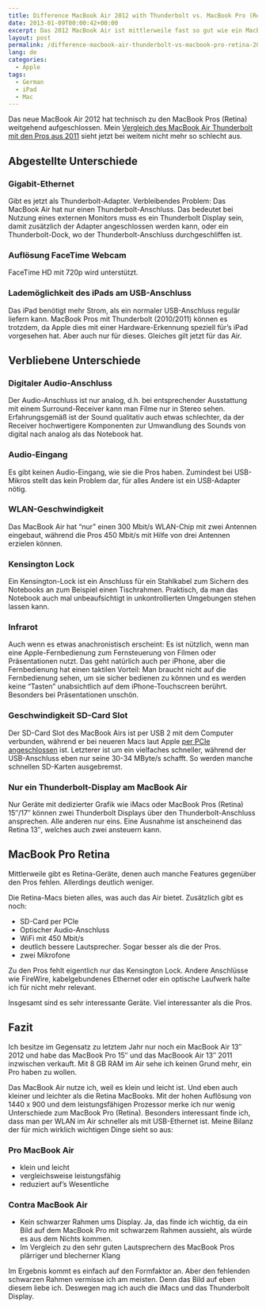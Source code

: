 ```yaml
---
title: Difference MacBook Air 2012 with Thunderbolt vs. MacBook Pro (Retina) 2012
date: 2013-01-09T00:00:42+00:00
excerpt: Das 2012 MacBook Air ist mittlerweile fast so gut wie ein MacBook Pro Retina, abgesehen von der Retina-Auflösung. Finde heraus, warum.
layout: post
permalink: /difference-macbook-air-thunderbolt-vs-macbook-pro-retina-2012
lang: de
categories:
  - Apple
tags:
  - German
  - iPad
  - Mac
---
```

Das neue MacBook Air 2012 hat technisch zu den MacBook Pros (Retina) weitgehend aufgeschlossen. Mein [Vergleich des MacBook Air Thunderbolt mit den Pros aus 2011](/difference-macbook-air-thunderbolt-vs-macbook-pro-2011) sieht jetzt bei weitem nicht mehr so schlecht aus.

## Abgestellte Unterschiede

### Gigabit-Ethernet

Gibt es jetzt als Thunderbolt-Adapter. Verbleibendes Problem: Das MacBook Air hat nur einen Thunderbolt-Anschluss. Das bedeutet bei Nutzung eines externen Monitors muss es ein Thunderbolt Display sein, damit zusätzlich der Adapter angeschlossen werden kann, oder ein Thunderbolt-Dock, wo der Thunderbolt-Anschluss durchgeschliffen ist.

### Auflösung FaceTime Webcam

FaceTime HD mit 720p wird unterstützt.

### Lademöglichkeit des iPads am USB-Anschluss

Das iPad benötigt mehr Strom, als ein normaler USB-Anschluss regulär liefern kann. MacBook Pros mit Thunderbolt (2010/2011) können es trotzdem, da Apple dies mit einer Hardware-Erkennung speziell für’s iPad vorgesehen hat. Aber auch nur für dieses. Gleiches gilt jetzt für das Air.

## Verbliebene Unterschiede

### Digitaler Audio-Anschluss

Der Audio-Anschluss ist nur analog, d.h. bei entsprechender Ausstattung mit einem Surround-Receiver kann man Filme nur in Stereo sehen. Erfahrungsgemäß ist der Sound qualitativ auch etwas schlechter, da der Receiver hochwertigere Komponenten zur Umwandlung des Sounds von digital nach analog als das Notebook hat.

### Audio-Eingang

Es gibt keinen Audio-Eingang, wie sie die Pros haben. Zumindest bei USB-Mikros stellt das kein Problem dar, für alles Andere ist ein USB-Adapter nötig.

### WLAN-Geschwindigkeit

Das MacBook Air hat “nur” einen 300 Mbit/s WLAN-Chip mit zwei Antennen eingebaut, während die Pros 450 Mbit/s mit Hilfe von drei Antennen erzielen können.

### Kensington Lock

Ein Kensington-Lock ist ein Anschluss für ein Stahlkabel zum Sichern des Notebooks an zum Beispiel einen Tischrahmen. Praktisch, da man das Notebook auch mal unbeaufsichtigt in unkontrollierten Umgebungen stehen lassen kann.

### Infrarot

Auch wenn es etwas anachronistisch erscheint: Es ist nützlich, wenn man eine Apple-Fernbedienung zum Fernsteuerung von Filmen oder Präsentationen nutzt. Das geht natürlich auch per iPhone, aber die Fernbedienung hat einen taktilen Vorteil: Man braucht nicht auf die Fernbedienung sehen, um sie sicher bedienen zu können und es werden keine “Tasten” unabsichtlich auf dem iPhone-Touchscreen berührt. Besonders bei Präsentationen unschön.

### Geschwindigkeit SD-Card Slot

Der SD-Card Slot des MacBook Airs ist per USB 2 mit dem Computer verbunden, während er bei neueren Macs laut Apple [per PCIe angeschlossen](https://support.apple.com/kb/HT3553#4) ist. Letzterer ist um ein vielfaches schneller, während der USB-Anschluss eben nur seine 30-34 MByte/s schafft. So werden manche schnellen SD-Karten ausgebremst.

### Nur ein Thunderbolt-Display am MacBook Air

Nur Geräte mit dedizierter Grafik wie iMacs oder MacBook Pros (Retina) 15″/17″ können zwei Thunderbolt Displays über den Thunderbolt-Anschluss ansprechen. Alle anderen nur eins. Eine Ausnahme ist anscheinend das Retina 13″, welches auch zwei ansteuern kann.

## MacBook Pro Retina

Mittlerweile gibt es Retina-Geräte, denen auch manche Features gegenüber den Pros fehlen. Allerdings deutlich weniger.

Die Retina-Macs bieten alles, was auch das Air bietet. Zusätzlich gibt es noch:

  * SD-Card per PCIe
  * Optischer Audio-Anschluss
  * WiFi mit 450 Mbit/s
  * deutlich bessere Lautsprecher. Sogar besser als die der Pros.
  * zwei Mikrofone

Zu den Pros fehlt eigentlich nur das Kensington Lock. Andere Anschlüsse wie FireWire, kabelgebundenes Ethernet oder ein optische Laufwerk halte ich für nicht mehr relevant.

Insgesamt sind es sehr interessante Geräte. Viel interessanter als die Pros.

## Fazit

Ich besitze im Gegensatz zu letztem Jahr nur noch ein MacBook Air 13″ 2012 und habe das MacBook Pro 15″ und das MacBoook Air 13″ 2011 inzwischen verkauft. Mit 8 GB RAM im Air sehe ich keinen Grund mehr, ein Pro haben zu wollen.

Das MacBook Air nutze ich, weil es klein und leicht ist. Und eben auch kleiner und leichter als die Retina MacBooks. Mit der hohen Auflösung von 1440 x 900 und dem leistungsfähigen Prozessor merke ich nur wenig Unterschiede zum MacBook Pro (Retina). Besonders interessant finde ich, dass man per WLAN im Air schneller als mit USB-Ethernet ist. Meine Bilanz der für mich wirklich wichtigen Dinge sieht so aus:

### Pro MacBook Air

  * klein und leicht
  * vergleichsweise leistungsfähig
  * reduziert auf’s Wesentliche

### Contra MacBook Air

  * Kein schwarzer Rahmen ums Display. Ja, das finde ich wichtig, da ein Bild auf dem MacBook Pro mit schwarzem Rahmen aussieht, als würde es aus dem Nichts kommen.
  * Im Vergleich zu den sehr guten Lautsprechern des MacBook Pros plärriger und blecherner Klang

Im Ergebnis kommt es einfach auf den Formfaktor an. Aber den fehlenden schwarzen Rahmen vermisse ich am meisten. Denn das Bild auf eben diesem liebe ich. Deswegen mag ich auch die iMacs und das Thunderbolt Display.